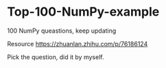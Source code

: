 # Top-100-NumPy-example
100 NumPy queastions, keep updating

Resource https://zhuanlan.zhihu.com/p/76186124

Pick the question, did it by myself.
